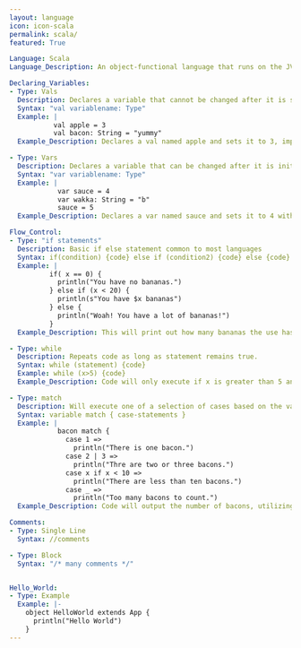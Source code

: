```yaml
---
layout: language
icon: icon-scala
permalink: scala/
featured: True

Language: Scala
Language_Description: An object-functional language that runs on the JVM.

Declaring_Variables:
- Type: Vals
  Description: Declares a variable that cannot be changed after it is set. Types can be inferred so an explicit type doesn't need to be declared.
  Syntax: "val variablename: Type"
  Example: |
           val apple = 3
           val bacon: String = "yummy"
  Example_Description: Declares a val named apple and sets it to 3, implicitly setting its type to Int. Declares a val named bacon of type String explicitly and sets it to "yummy"

- Type: Vars
  Description: Declares a variable that can be changed after it is initially set. Type is optional as it can usually be inferred.
  Syntax: "var variablename: Type"
  Example: |
            var sauce = 4
            var wakka: String = "b"
            sauce = 5
  Example_Description: Declares a var named sauce and sets it to 4 with type Int. Declares a var named wakka and sets it to "b" with type String. Changes the value of sauce to 5.

Flow_Control:
- Type: "if statements"
  Description: Basic if else statement common to most languages
  Syntax: if(condition) {code} else if (condition2) {code} else {code}
  Example: |
          if( x == 0) {
            println("You have no bananas.")
          } else if (x < 20) {
            println(s"You have $x bananas")
          } else {
            println("Woah! You have a lot of bananas!")
          }
  Example_Description: This will print out how many bananas the use has (see println for more info).

- Type: while
  Description: Repeats code as long as statement remains true.
  Syntax: while (statement) {code}
  Example: while (x>5) {code}
  Example_Description: Code will only execute if x is greater than 5 and will keep looping until x isn't greater than 5.

- Type: match
  Description: Will execute one of a selection of cases based on the value of the variable.
  Syntax: variable match { case-statements }
  Example: |
            bacon match {
              case 1 =>
                println("There is one bacon.")
              case 2 | 3 =>
                println("Thre are two or three bacons.")
              case x if x < 10 =>
                println("There are less than ten bacons.")
              case _ =>
                println("Too many bacons to count.")
  Example_Description: Code will output the number of bacons, utilizing an if condition for > 3 < 10, and the underscore wildcard for anything not matched.

Comments:
- Type: Single Line
  Syntax: //comments

- Type: Block
  Syntax: "/* many comments */"


Hello_World:
- Type: Example
  Example: |-
    object HelloWorld extends App {
      println("Hello World")
    }
---
```

